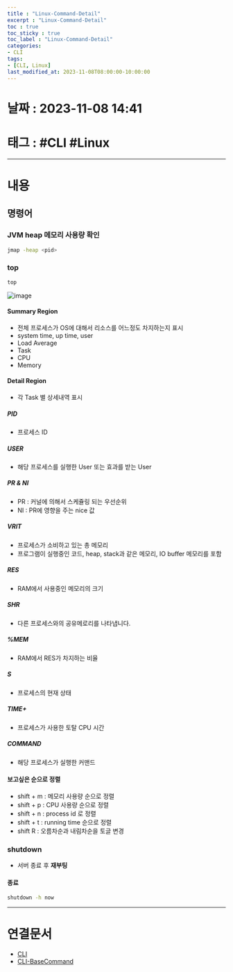 ```yaml
---
title : "Linux-Command-Detail"
excerpt : "Linux-Command-Detail"
toc : true
toc_sticky : true
toc_label : "Linux-Command-Detail"
categories:
- CLI
tags:
- [CLI, Linux]
last_modified_at: 2023-11-08T08:00:00-10:00:00
---
```


# 날짜 : 2023-11-08 14:41

# 태그 : #CLI #Linux 
---

# 내용

## 명령어

### JVM heap 메모리 사용량 확인

```bash
jmap -heap <pid>
```

### top

```bash
top
```
  
![image](../../assets/images/LinuxTopResult.png)

#### Summary Region
- 전체 프로세스가 OS에 대해서 리소스를 어느정도 차지하는지 표시
- system time, up time, user
- Load Average
- Task
- CPU
- Memory

#### Detail Region
- 각 Task 별 상세내역 표시

##### PID
- 프로세스 ID

##### USER
- 해당 프로세스를 실행한 User 또는 효과를 받는 User

##### PR & NI
- PR : 커널에 의해서 스케쥴링 되는 우선순위
- NI : PR에 영향을 주는 nice 값

##### VRIT
- 프로세스가 소비하고 있는 총 메모리
- 프로그램이 실행중인 코드, heap, stack과 같은 메모리, IO buffer 메모리를 포함

##### RES
- RAM에서 사용중인 메모리의 크기

##### SHR
- 다른 프로세스와의 공유메로리를 나타냅니다.

##### %MEM
- RAM에서 RES가 차지하는 비율

##### S
- 프로세스의 현재 상태

##### TIME+
- 프로세스가 사용한 토탈 CPU 시간

##### COMMAND
- 해당 프로세스가 실행한 커맨드

#### 보고싶은 순으로 정렬
- shift + m : 메모리 사용량 순으로 정렬
- shift + p : CPU 사용량 순으로 정렬
- shift + n : process id 로 정렬
- shift + t : running time 순으로 정렬
- shift R : 오름차순과 내림차순을 토글 변경

### shutdown
- 서버 종료 후 **재부팅**

#### 종료

```bash
shutdown -h now 
```

---

# 연결문서
- [CLI](../../cli/cli-CLI)
- [CLI-BaseCommand](../../cli/cli-CLI-BaseCommand)